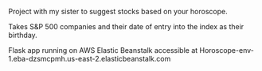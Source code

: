 Project with my sister to suggest stocks based on your horoscope.

Takes S&P 500 companies and their date of entry into the index as their birthday. 

Flask app running on AWS Elastic Beanstalk accessible at Horoscope-env-1.eba-dzsmcpmh.us-east-2.elasticbeanstalk.com

